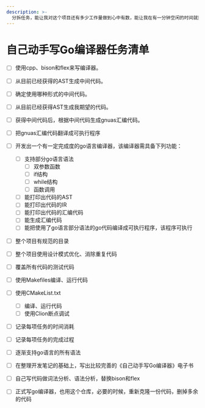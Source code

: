 ```yaml
---
description: >-
  分拆任务，能让我对这个项目还有多少工作量做到心中有数，能让我在有一分钟空闲的时间就挑只需一分钟的任务来完成。总之，分拆任务，列出任务清单，是一个做事的好方法，需坚持。
---
```


# 自己动手写Go编译器任务清单

* [ ] 使用cpp、bison和flex来写编译器。
* [ ] 从目前已经获得的AST生成中间代码。
* [ ] 确定使用哪种形式的中间代码。
* [ ] 从目前已经获得AST生成我期望的代码。
* [ ] 获得中间代码后，根据中间代码生成gnuas汇编代码。
* [ ] 把gnuas汇编代码翻译成可执行程序
* [ ] 开发出一个有一定完成度的go语言编译器，该编译器需具备下列功能：
  * [ ] 支持部分go语言语法
    * [ ] 双参数函数
    * [ ] if结构
    * [ ] while结构
    * [ ] 函数调用
  * [ ] 能打印出代码的AST
  * [ ] 能打印出代码的IR
  * [ ] 能打印出代码的汇编代码
  * [ ] 能生成汇编代码
  * [ ] 能把使用了go语言部分语法的go代码编译成可执行程序，该程序可执行
* [ ] 整个项目有规范的目录
* [ ] 整个项目使用设计模式优化、消除重复代码
* [ ] 覆盖所有代码的测试代码
* [ ] 使用Makefiles编译、运行代码
* [ ] 使用CMakeList.txt
  * [ ] 编译、运行代码
  * [ ] 使用Clion断点调试
* [ ] 记录每项任务的时间消耗
* [ ] 记录每项任务的完成过程
* [ ] 逐渐支持go语言的所有语法
* [ ] 在整理开发笔记的基础上，写出比较完善的《自己动手写Go编译器》电子书
* [ ] 自己写代码做词法分析、语法分析，替换bison和flex
* [ ] 正式写go编译器，也用这个仓库，必要的时候，重新克隆一份代码，删掉多余的代码

